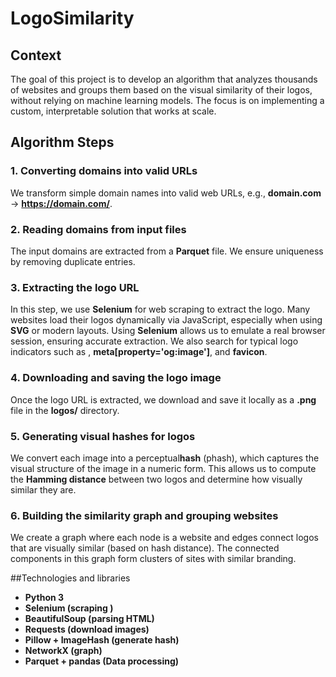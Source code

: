# LogoSimilarity
## Context
The goal of this project is to develop an algorithm that analyzes thousands of websites and groups them based on the visual similarity of their logos, without relying on machine learning models. The focus is on implementing a custom, interpretable solution that works at scale.

## Algorithm Steps
### 1. Converting domains into valid URLs
We transform simple domain names into valid web URLs, e.g., **domain.com** → **https://domain.com/**.
### 2. Reading domains from input files
The input domains are extracted from a **Parquet** file. We ensure uniqueness by removing duplicate entries.
### 3. Extracting the logo URL
In this step, we use **Selenium** for web scraping to extract the logo. Many websites load their logos dynamically via JavaScript, especially when using **SVG** or modern layouts. Using **Selenium** allows us to emulate a real browser session, ensuring accurate extraction. We also search for typical logo indicators such as **<img>**, **meta[property='og:image']**, and **favicon**.
### 4. Downloading and saving the logo image
Once the logo URL is extracted, we download and save it locally as a **.png** file in the **logos/** directory.
### 5. Generating visual hashes for logos
We convert each image into a perceptual**hash** (phash), which captures the visual structure of the image in a numeric form. This allows us to compute the **Hamming distance** between two logos and determine how visually similar they are.
### 6. Building the similarity graph and grouping websites
We create a graph where each node is a website and edges connect logos that are visually similar (based on hash distance). The connected components in this graph form clusters of sites with similar branding.

##Technologies and libraries
- **Python 3**  
- **Selenium (scraping )**  
- **BeautifulSoup (parsing HTML)**  
- **Requests (download images)**  
- **Pillow + ImageHash (generate hash)**  
- **NetworkX (graph)**  
- **Parquet + pandas (Data processing)**  

